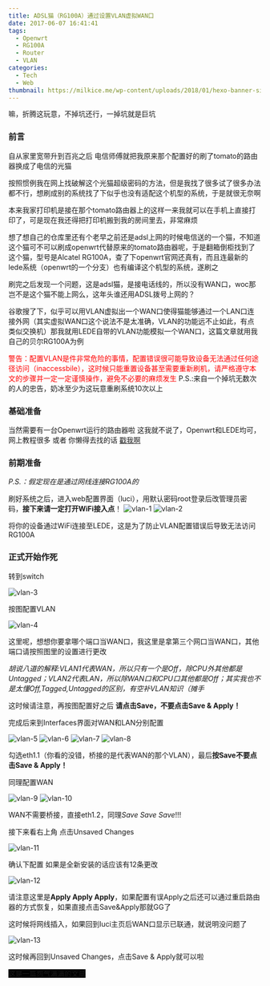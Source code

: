 ```yaml
---
title: ADSL猫（RG100A）通过设置VLAN虚拟WAN口
date: 2017-06-07 16:41:41 
tags:
  - Openwrt
  - RG100A
  - Router
  - VLAN
categories:
  - Tech
  - Web
thumbnail: https://milkice.me/wp-content/uploads/2018/01/hexo-banner-simulate-wan-ports-via-vlan-on-rg100a.png
---
```


嘛，折腾这玩意，不掉坑还行，一掉坑就是巨坑

### 前言
自从家里宽带升到百兆之后
电信师傅就把我原来那个配置好的刷了tomato的路由器换成了电信的光猫

按照惯例我在网上找破解这个光猫超级密码的方法，但是我找了很多试了很多办法都不行，想刷成别的系统找了下似乎也没有适配这个机型的系统，于是就很无奈啊

本来我家打印机是接在那个tomato路由器上的这样一来我就可以在手机上直接打印了，可是现在我还得把打印机搬到我的房间里去，非常麻烦

想了想自己的仓库里还有个老早之前还是adsl上网的时候电信送的一个猫，不知道这个猫可不可以刷成openwrt代替原来的tomato路由器呢，于是翻箱倒柜找到了这个猫，型号是Alcatel RG100A，查了下openwrt官网还真有，而且连最新的lede系统（openwrt的一个分支）也有编译这个机型的系统，遂刷之

刷完之后发现一个问题，这是adsl猫，是接电话线的，所以没有WAN口，woc那岂不是这个猫不能上网么，这年头谁还用ADSL拨号上网的？

谷歌搜了下，似乎可以用VLAN虚拟出一个WAN口使得猫能够通过一个LAN口连接外网（其实虚拟WAN口这个说法不是太准确，VLAN的功能远不止如此，有点类似交换机）那我就用LEDE自带的VLAN功能模拟一个WAN口，这篇文章就用我自己的贝尔RG100A为例

<span style="color: red;">警告：配置VLAN是件非常危险的事情，配置错误很可能导致设备无法通过任何途径访问（inaccessbile），这时候只能重置设备甚至需要重新刷机，请严格遵守本文的步骤并一定一定谨慎操作，避免不必要的麻烦发生</span>
P.S.:来自一个掉坑无数次的人的忠告，奶冰至少为这玩意重刷系统10次以上

### 基础准备

当然需要有一台Openwrt运行的路由器啦
这我就不说了，Openwrt和LEDE均可，网上教程很多
或者 你懒得去找的话
[戳我啊](http://lmgtfy.com/?q=%E6%80%8E%E4%B9%88%E5%88%B7Openwrt)

### 前期准备
*P.S.：假定现在是通过网线连接RG100A的*

刷好系统之后，进入web配置界面（luci），用默认密码root登录后改管理员密码，**接下来请一定打开WiFi接入点**！
![vlan-1](https://milkice.me/wp-content/uploads/2017/06/openwrt-vlan-1.jpg)
![vlan-2](https://milkice.me/wp-content/uploads/2017/06/openwrt-vlan-2.jpg)

将你的设备通过WiFi连接至LEDE，这是为了防止VLAN配置错误后导致无法访问RG100A

### 正式开始作死
转到switch

![vlan-3](https://milkice.me/wp-content/uploads/2017/06/openwrt-vlan-3.jpg)

按图配置VLAN

![vlan-4](https://milkice.me/wp-content/uploads/2017/06/openwrt-vlan-4.jpg)

这里呢，想想你要拿哪个端口当WAN口，我这里是拿第三个网口当WAN口，其他端口请按照图里的设置进行更改 

*胡说八道的解释:VLAN1代表WAN，所以只有一个是Off，除CPU外其他都是Untagged；VLAN2代表LAN，所以除WAN口和CPU口其他都是Off；其实我也不是太懂Off,Tagged,Untagged的区别，有空补VLAN知识（摊手*

这时候请注意，再按图配置好之后 **请点击Save，不要点击Save & Apply！**

完成后来到Interfaces界面对WAN和LAN分别配置

![vlan-5](https://milkice.me/wp-content/uploads/2017/06/openwrt-vlan-5.jpg)
![vlan-6](https://milkice.me/wp-content/uploads/2017/06/openwrt-vlan-6.jpg)
![vlan-7](https://milkice.me/wp-content/uploads/2017/06/openwrt-vlan-7.jpg)
![vlan-8](https://milkice.me/wp-content/uploads/2017/06/openwrt-vlan-8.jpg)

勾选eth1.1（你看的没错，桥接的是代表WAN的那个VLAN），最后**按Save不要点击Save & Apply！**

同理配置WAN

![vlan-9](https://milkice.me/wp-content/uploads/2017/06/openwrt-vlan-9.jpg)
![vlan-10](https://milkice.me/wp-content/uploads/2017/06/openwrt-vlan-10.jpg)

WAN不需要桥接，直接eth1.2，同理*Save Save Save*!!!

接下来看右上角 点击Unsaved Changes

![vlan-11](https://milkice.me/wp-content/uploads/2017/06/openwrt-vlan-11.jpg)

确认下配置 如果是全新安装的话应该有12条更改

![vlan-12](https://milkice.me/wp-content/uploads/2017/06/openwrt-vlan-12.jpg)

请注意这里是**Apply Apply Apply**，如果配置有误Apply之后还可以通过重启路由器的方式恢复，如果直接点击Save&Apply那就GG了

这时候将网线插入，如果回到luci主页后WAN口显示已联通，就说明没问题了

![vlan-13](https://milkice.me/wp-content/uploads/2017/06/openwrt-vlan-13.jpg)

这时候再回到Unsaved Changes，点击Save & Apply就可以啦 

<span style="background-color: black;">这是一篇怨气满满的文章</span>

